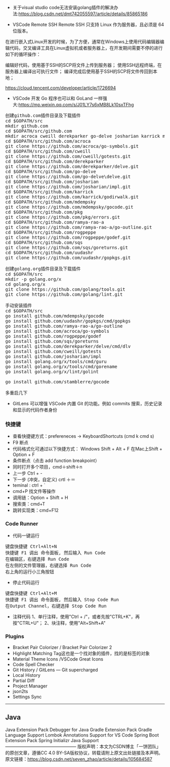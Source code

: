 + 关于visual studio code无法安装golang插件的解决办法:<https://blog.csdn.net/dmt742055597/article/details/85865186>

+ VSCode Remote SSH
Remote SSH 只支持 Linux 作为服务器，且必须是 64 位版本。

在进行嵌入式Linux开发的时候，为了方便，通常在Windows上使用代码编辑器编辑代码，交叉编译工具在Linux虚拟机或者服务器上，在开发期间需要不停的进行如下的循环操作：

编辑好代码，使用基于SSH的SCP将文件上传到服务器；
使用SSH远程终端，在服务器上编译出可执行文件；
编译完成后使用基于SSH的SCP将文件传回到本地；

https://cloud.tencent.com/developer/article/1726694


+ VSCode 开发 Go 程序也可以和 GoLand 一样强大:<https://mp.weixin.qq.com/s/J01LY7s6xMB8Lk10sxTFhg>

<pre>
创建github.com插件目录及下载插件
cd $GOPATH/src
mkdir github.com
cd $GOPATH/src/github.com
mkdir acroca cweill derekparker go-delve josharian karrick mdempsky pkg ramya-rao-a rogpeppe sqs uudashr 
cd $GOPATH/src/github.com/acroca
git clone https://github.com/acroca/go-symbols.git
cd $GOPATH/src/github.com/cweill
git clone https://github.com/cweill/gotests.git
cd $GOPATH/src/github.com/derekparker
git clone https://github.com/derekparker/delve.git
cd $GOPATH/src/github.com/go-delve
git clone https://github.com/go-delve\delve.git
cd $GOPATH/src/github.com/josharian
git clone https://github.com/josharian/impl.git
cd $GOPATH/src/github.com/karrick
git clone https://github.com/karrick/godirwalk.git
cd $GOPATH/src/github.com/mdempsky
git clone https://github.com/mdempsky/gocode.git
cd $GOPATH/src/github.com/pkg
git clone https://github.com/pkg/errors.git
cd $GOPATH/src/github.com/ramya-rao-a
git clone https://github.com/ramya-rao-a/go-outline.git
cd $GOPATH/src/github.com/rogpeppe
git clone https://github.com/rogpeppe/godef.git
cd $GOPATH/src/github.com/sqs
git clone https://github.com/sqs/goreturns.git
cd $GOPATH/src/github.com/uudashr
git clone https://github.com/uudashr/gopkgs.git

创建golang.org插件目录及下载插件
cd $GOPATH/src
mkdir -p golang.org/x
cd golang.org/x
git clone https://github.com/golang/tools.git
git clone https://github.com/golang/lint.git

手动安装插件
cd $GOPATH/src
go install github.com/mdempsky/gocode
go install github.com/uudashr/gopkgs/cmd/gopkgs
go install github.com/ramya-rao-a/go-outline
go install github.com/acroca/go-symbols
go install github.com/rogpeppe/godef
go install github.com/sqs/goreturns
go install github.com/derekparker/delve/cmd/dlv
go install github.com/cweill/gotests
go install github.com/josharian/impl
go install golang.org/x/tools/cmd/guru
go install golang.org/x/tools/cmd/gorename
go install golang.org/x/lint/golint

go install github.com/stamblerre/gocode

多重启几下
</pre>

+ GitLens 可以增强 VSCode 内置 Git 的功能。例如 commits 搜索，历史记录和显示的代码作者身份


### 快捷键
+ 查看快捷键方式：prefereneces -> KeyboardShortcuts (cmd k cmd s)
+ F9 断点
+ 代码格式化可通过以下快捷方式：
Windows Shift + Alt + F
在Mac上Shift + Option + F
+ 条件断点（点击 add function breakpoint）
+ 同时打开多个项目，cmd＋shift＋n
+ 上一步 Ctrl + -
+ 下一步 (冲突，自定义) crtl ＋＝
+ teminal : ctrl + `
+ cmd+P 找文件等操作
+ 调用链：Option + Shift + H
+ 搜索类：cmd+T
+ 跳转实现类：cmd+F12


### Code Runner
+ 代码一键运行
<pre>
键盘快捷键 Ctrl+Alt+N
快捷键 F1 调出 命令面板, 然后输入 Run Code
在编辑区，右键选择 Run Code
在左侧的文件管理器，右键选择 Run Code
右上角的运行小三角按钮
</pre>
+ 停止代码运行
<pre>
键盘快捷键 Ctrl+Alt+M
快捷键 F1 调出 命令面板, 然后输入 Stop Code Run
在Output Channel，右键选择 Stop Code Run
</pre>

+ 注释代码
1、单行注释，使用"Ctrl + /"，或者先按"CTRL+K"，再按"CTRL+U"；
2、块注释，使用"Alt+Shift+A"

### Plugins
+ Bracket Pair Colorizer / Bracket Pair Colorizer 2
+ Highlight Matching Tag这也是一个找对象的插件，找的是标签的对象
+ Material Theme Icons /VSCode Great Icons
+ Code Spell Checker
+ Git History / GitLens — Git supercharged
+ Local History
+ Partial Diff
+ Project Manager
+ json2ts
+ Settings Sync



---

## Java

Java Extension Pack
Debugger for Java
Gradle Extension Pack
Gradle Language Support
Lombok Annotations Support for VS Code
Spring Boot Extension Pack
Spring Initializr Java Support
————————————————
版权声明：本文为CSDN博主「一饼团队」的原创文章，遵循CC 4.0 BY-SA版权协议，转载请附上原文出处链接及本声明。
原文链接：https://blog.csdn.net/seven_zhao/article/details/105684587

